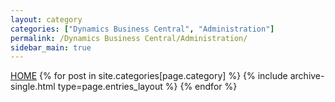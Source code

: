 ```yaml
---
layout: category
categories: ["Dynamics Business Central", "Administration"]
permalink: /Dynamics Business Central/Administration/
sidebar_main: true
---
```

<a href="https://erphub.github.io">HOME</a>
{% for post in site.categories[page.category] %} {% include archive-single.html type=page.entries_layout %} {% endfor %}